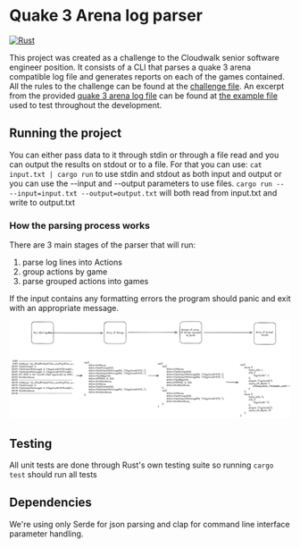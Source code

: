 # Quake 3 Arena log parser
[![Rust](https://github.com/victorhsb/q3a-log-parser/actions/workflows/tests.yml/badge.svg?event=push)](https://github.com/victorhsb/q3a-log-parser/actions/workflows/tests.yml)

This project was created as a challenge to the Cloudwalk senior software engineer position.
It consists of a CLI that parses a quake 3 arena compatible log file and generates reports on each of the games contained.
All the rules to the challenge can be found at the [challenge file](challenge.md). An excerpt from the provided [quake 3 arena log file](input) can be found at [the example file](example) used to test throughout the development.

## Running the project
You can either pass data to it through stdin or through a file read and you can output the results on stdout or to a file.
For that you can use:
`cat input.txt | cargo run` to use stdin and stdout as both input and output or you can use the --input and --output parameters to use files.
`cargo run -- --input=input.txt --output=output.txt` will both read from input.txt and write to output.txt

### How the parsing process works
There are 3 main stages of the parser that will run:
1. parse log lines into Actions
2. group actions by game
3. parse grouped actions into games

If the input contains any formatting errors the program should panic and exit with an appropriate message.

![example of the parsing flow](parsing-flow.png)

## Testing
All unit tests are done through Rust's own testing suite so running `cargo test` should run all tests

## Dependencies
We're using only Serde for json parsing and clap for command line interface parameter handling.
